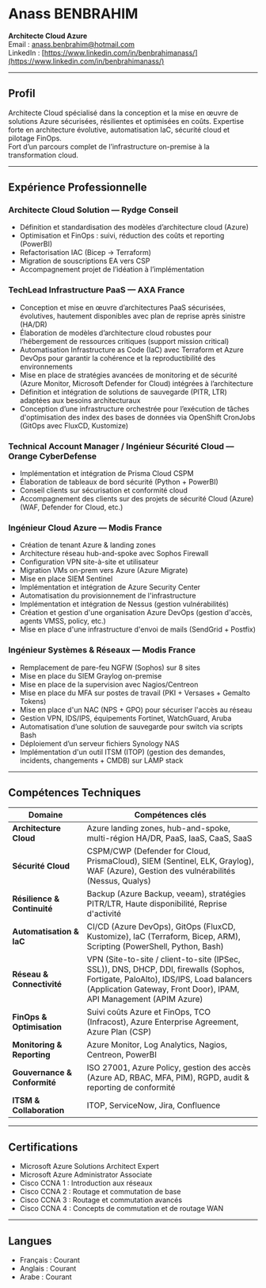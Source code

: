 # Anass BENBRAHIM  
**Architecte Cloud Azure**  
Email : anass.benbrahim@hotmail.com  
LinkedIn : [https://www.linkedin.com/in/benbrahimanass/](https://www.linkedin.com/in/benbrahimanass/)

---

## Profil  
Architecte Cloud spécialisé dans la conception et la mise en œuvre de solutions Azure sécurisées, résilientes et optimisées en coûts. Expertise forte en architecture évolutive, automatisation IaC, sécurité cloud et pilotage FinOps.  
Fort d’un parcours complet de l’infrastructure on-premise à la transformation cloud.

---

## Expérience Professionnelle

### Architecte Cloud Solution — Rydge Conseil  
- Définition et standardisation des modèles d’architecture cloud (Azure)  
- Optimisation et FinOps : suivi, réduction des coûts et reporting (PowerBI)  
- Refactorisation IAC (Bicep → Terraform)  
- Migration de souscriptions EA vers CSP  
- Accompagnement projet de l’idéation à l’implémentation  

### TechLead Infrastructure PaaS — AXA France  
- Conception et mise en œuvre d’architectures PaaS sécurisées, évolutives, hautement disponibles avec plan de reprise après sinistre (HA/DR)  
- Élaboration de modèles d’architecture cloud robustes pour l’hébergement de ressources critiques (support mission critical)  
- Automatisation Infrastructure as Code (IaC) avec Terraform et Azure DevOps pour garantir la cohérence et la reproductibilité des environnements  
- Mise en place de stratégies avancées de monitoring et de sécurité (Azure Monitor, Microsoft Defender for Cloud) intégrées à l’architecture  
- Définition et intégration de solutions de sauvegarde (PITR, LTR) adaptées aux besoins architecturaux  
- Conception d’une infrastructure orchestrée pour l’exécution de tâches d'optimisation des index des bases de données via OpenShift CronJobs (GitOps avec FluxCD, Kustomize)  

### Technical Account Manager / Ingénieur Sécurité Cloud — Orange CyberDefense  
- Implémentation et intégration de Prisma Cloud CSPM  
- Élaboration de tableaux de bord sécurité (Python + PowerBI)  
- Conseil clients sur sécurisation et conformité cloud  
- Accompagnement des clients sur des projets de sécurité Cloud (Azure) (WAF, Defender for Cloud, etc.)  

### Ingénieur Cloud Azure — Modis France  
- Création de tenant Azure & landing zones  
- Architecture réseau hub-and-spoke avec Sophos Firewall  
- Configuration VPN site-à-site et utilisateur  
- Migration VMs on-prem vers Azure (Azure Migrate)  
- Mise en place SIEM Sentinel  
- Implémentation et intégration de Azure Security Center  
- Automatisation du provisionnement de l'infrastructure  
- Implémentation et intégration de Nessus (gestion vulnérabilités)  
- Création et gestion d'une organisation Azure DevOps (gestion d'accès, agents VMSS, policy, etc.)  
- Mise en place d'une infrastructure d'envoi de mails (SendGrid + Postfix)  

### Ingénieur Systèmes & Réseaux — Modis France  
- Remplacement de pare-feu NGFW (Sophos) sur 8 sites  
- Mise en place du SIEM Graylog on-premise  
- Mise en place de la supervision avec Nagios/Centreon  
- Mise en place du MFA sur postes de travail (PKI + Versases + Gemalto Tokens)  
- Mise en place d'un NAC (NPS + GPO) pour sécuriser l'accès au réseau  
- Gestion VPN, IDS/IPS, équipements Fortinet, WatchGuard, Aruba  
- Automatisation d’une solution de sauvegarde pour switch via scripts Bash  
- Déploiement d’un serveur fichiers Synology NAS  
- Implémentation d'un outil ITSM (ITOP) (gestion des demandes, incidents, changements + CMDB) sur LAMP stack  

---

## Compétences Techniques

| Domaine                   | Compétences clés                                                                 |
|--------------------------|----------------------------------------------------------------------------------|
| **Architecture Cloud**    | Azure landing zones, hub-and-spoke, multi-région HA/DR, PaaS, IaaS, CaaS, SaaS        |
| **Sécurité Cloud**        | CSPM/CWP (Defender for Cloud, PrismaCloud), SIEM (Sentinel, ELK, Graylog), WAF (Azure), Gestion des vulnérabilités (Nessus, Qualys) |
| **Résilience & Continuité** | Backup (Azure Backup, veeam), stratégies PITR/LTR, Haute disponibilité, Reprise d'activité                        |
| **Automatisation & IaC**  | CI/CD (Azure DevOps), GitOps (FluxCD, Kustomize), IaC (Terraform, Bicep, ARM), Scripting (PowerShell, Python, Bash)                                          |
| **Réseau & Connectivité** | VPN (Site-to-site / client-to-site (IPSec, SSL)), DNS, DHCP, DDI, firewalls (Sophos, Fortigate, PaloAlto), IDS/IPS, Load balancers (Application Gateway, Front Door), IPAM, API Management (APIM Azure)                  |
| **FinOps & Optimisation** | Suivi coûts Azure et FinOps, TCO (Infracost), Azure Enterprise Agreement, Azure Plan (CSP)                            |
| **Monitoring & Reporting**| Azure Monitor, Log Analytics, Nagios, Centreon, PowerBI                        |
| **Gouvernance & Conformité** | ISO 27001, Azure Policy, gestion des accès (Azure AD, RBAC, MFA, PIM), RGPD, audit & reporting de conformité  |
| **ITSM & Collaboration**  | ITOP, ServiceNow, Jira, Confluence                                              |


---

## Certifications

- Microsoft Azure Solutions Architect Expert  
- Microsoft Azure Administrator Associate  
- Cisco CCNA 1 : Introduction aux réseaux  
- Cisco CCNA 2 : Routage et commutation de base  
- Cisco CCNA 3 : Routage et commutation avancés  
- Cisco CCNA 4 : Concepts de commutation et de routage WAN  

---

## Langues

- Français : Courant  
- Anglais : Courant  
- Arabe : Courant  

